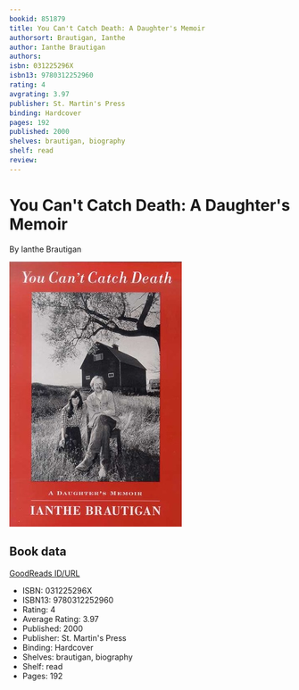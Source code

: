 ```yaml
---
bookid: 851879
title: You Can't Catch Death: A Daughter's Memoir
authorsort: Brautigan, Ianthe
author: Ianthe Brautigan
authors: 
isbn: 031225296X
isbn13: 9780312252960
rating: 4
avgrating: 3.97
publisher: St. Martin's Press
binding: Hardcover
pages: 192
published: 2000
shelves: brautigan, biography
shelf: read
review: 
---
```


# You Can't Catch Death: A Daughter's Memoir

By Ianthe Brautigan

![](../../assets/bookcovers/1312023740l/851879.jpg)

## Book data

[GoodReads ID/URL](https://www.goodreads.com/book/show/851879)

- ISBN: 031225296X
- ISBN13: 9780312252960
- Rating: 4
- Average Rating: 3.97
- Published: 2000
- Publisher: St. Martin's Press
- Binding: Hardcover
- Shelves: brautigan, biography
- Shelf: read
- Pages: 192

